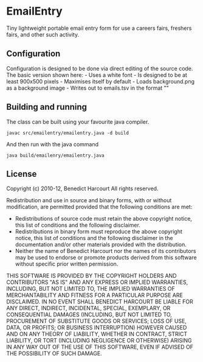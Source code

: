 EmailEntry
==========

Tiny lightweight portable email entry form for use a careers fairs, freshers
fairs, and other such activity.

Configuration
-------------

Configuration is designed to be done via direct editing of the source code.
The basic version shown here:
	- Uses a white font
	- Is designed to be at least 900x500 pixels
	- Maximises itself by default
	- Loads background.png as a background image
	- Writes out to emails.tsv in the format "<email><tab><name>"

Building and running
--------------------

The class can be built using your favourite java compiler.

``` javac src/emailentry/emailentry.java -d build ```

And then run with the java command

``` java build/emailenry/emailentry.java ```

License
-------

Copyright (c) 2010-12, Benedict Harcourt
All rights reserved.

Redistribution and use in source and binary forms, with or without
modification, are permitted provided that the following conditions are met:
* Redistributions of source code must retain the above copyright
  notice, this list of conditions and the following disclaimer.
* Redistributions in binary form must reproduce the above copyright
  notice, this list of conditions and the following disclaimer in the
  documentation and/or other materials provided with the distribution.
* Neither the name of Benedict Harcourt nor the
  names of its contributors may be used to endorse or promote products
  derived from this software without specific prior written permission.

THIS SOFTWARE IS PROVIDED BY THE COPYRIGHT HOLDERS AND CONTRIBUTORS "AS IS" AND
ANY EXPRESS OR IMPLIED WARRANTIES, INCLUDING, BUT NOT LIMITED TO, THE IMPLIED
WARRANTIES OF MERCHANTABILITY AND FITNESS FOR A PARTICULAR PURPOSE ARE
DISCLAIMED. IN NO EVENT SHALL BENEDICT HARCOURT BE LIABLE FOR ANY
DIRECT, INDIRECT, INCIDENTAL, SPECIAL, EXEMPLARY, OR CONSEQUENTIAL DAMAGES
(INCLUDING, BUT NOT LIMITED TO, PROCUREMENT OF SUBSTITUTE GOODS OR SERVICES;
LOSS OF USE, DATA, OR PROFITS; OR BUSINESS INTERRUPTION) HOWEVER CAUSED AND
ON ANY THEORY OF LIABILITY, WHETHER IN CONTRACT, STRICT LIABILITY, OR TORT
(INCLUDING NEGLIGENCE OR OTHERWISE) ARISING IN ANY WAY OUT OF THE USE OF THIS
SOFTWARE, EVEN IF ADVISED OF THE POSSIBILITY OF SUCH DAMAGE.
